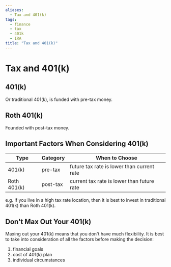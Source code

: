 ```yaml
---
aliases:
  - Tax and 401(k)
tags:
  - finance
  - tax
  - 401k
  - IRA
title: "Tax and 401(k)"
---
```


# Tax and 401(k)

## 401(k)

Or traditional 401(k), is funded with pre-tax money.

## Roth 401(k)

Founded with post-tax money.

## Important Factors When Considering 401(k)

| Type        | Category | When to Choose                             |
| ----------- | -------- | ------------------------------------------ |
| 401(k)      | pre-tax  | future tax rate is lower than current rate |
| Roth 401(k) | post-tax | current tax rate is lower than future rate |

e.g. If you live in a high tax rate location, then it is best to invest in traditional 401(k) than Roth 401(k).

## Don't Max Out Your 401(k)

Maxing out your 401(k) means that you don't have much flexibility. It is best to take into consideration of all the factors before making the decision:
1. financial goals
2. cost of 401(k) plan
3. individual circumstances
